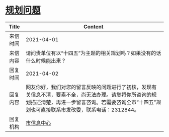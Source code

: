 # <a href="http://www.shangluo.gov.cn/zmhd/ldxxxx.jsp?urltype=leadermail.LeaderMailContentUrl&wbtreeid=1112&leadermailid=7094">规划问题</a>
|Title|Content|
|:---:|---|
|来信时间|2021-04-01|
|来信内容|请问贵单位有以“十四五”为主题的相关规划吗？如果没有的话什么时候能出来？|
|回复时间|2021-04-02|
|回复内容|网友你好，我们对您的留言反映的问题进行了初核，发现有关信息不清，要素不全，尚无法办理。请您将你所咨询的规划描述清楚，再进一步留言咨询。若需要咨询全市“十四五”规划也可直接联系市发改委，联系电话：2312844。|
|回复机构|<a href="../../categories/agencies/市信息中心.md">市信息中心</a>|
